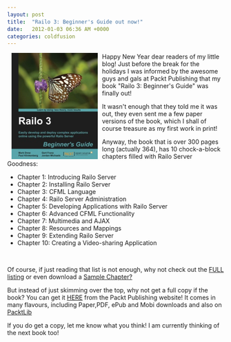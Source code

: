 ```yaml
---
layout: post
title:  "Railo 3: Beginner's Guide out now!"
date:   2012-01-03 06:36 AM +0000
categories: coldfusion
---
```

<p>
<a href="http://bit.ly/RailoBook"><img style="float: left; margin-left: 10px; margin-right: 10px;" src="/blog/assets/content/railo_book_230.jpg" alt="" width="200" align="left" /></a>Happy New Year dear readers of my little blog! Just before the break for the holidays I was informed by the awesome guys and gals at Packt Publishing that my book "Railo 3: Beginner's Guide" was finally out! 
</p>
<p>It wasn't enough that they told me it was out, they even sent me a few paper versions of the book, which I shall of course treasure as my first work in print! </p>
<p>Anyway, the book that is over 300 pages long (actually 364), has 10 chock-a-block chapters filled with Railo Server Goodness:
</p>
<ul>
<li>Chapter 1: Introducing Railo Server</li>
<li>Chapter 2: Installing Railo Server</li>
<li>Chapter 3: CFML Language</li>
<li>Chapter 4: Railo Server Administration</li>
<li>Chapter 5: Developing Applications with Railo Server</li>
<li>Chapter 6: Advanced CFML Functionality</li>
<li>Chapter 7: Multimedia and AJAX</li>
<li>Chapter 8: Resources and Mappings</li>
<li>Chapter 9: Extending Railo Server</li>
<li>Chapter 10: Creating a Video-sharing Application</li>
</ul>
<p> </p>
<p>Of course, if just reading that list is not enough, why not check out the <a href="http://bit.ly/RailoBookTOC">FULL listing</a> or even download a <a href="http://bit.ly/RailoBookChapter">Sample Chapter?</a></p>
<p>But instead of just skimming over the top, why not get a full copy if the book? You can get it <a href="http://bit.ly/RailoBook">HERE</a> from the Packt Publishing website! It comes in many flavours, including Paper,PDF,  ePub and Mobi downloads and also on <a href="http://packtlib.packtpub.com/">PacktLib</a></p>
<p>If you do get a copy, let me know what you think! I am currently thinking of the next book too!</p>
